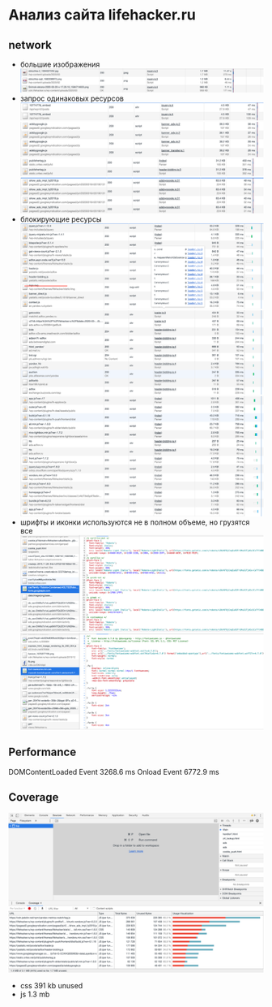 # Анализ сайта lifehacker.ru

## network

- большие изображения
  ![](screenshots/hugo-image-size.png)
- запрос одинаковых ресурсов
  ![](screenshots/same-requests-01.png)
  ![](screenshots/same-requests-02.png)
  ![](screenshots/same-requests-03.png)
  ![](screenshots/same-requests-04.png)
- блокирующие ресурсы
  ![](screenshots/blocks-01.png)
  ![](screenshots/blocks-02.png)
  ![](screenshots/blocks-03.png)
- шрифты и иконки используются не в полном объеме, но грузятся все
  ![](screenshots/fonts-01.png)
  ![](screenshots/fonts-02.png)

## Performance

DOMContentLoaded Event 3268.6 ms
Onload Event 6772.9 ms

## Coverage

![](screenshots/coverage.png)

- css 391 kb unused
- js 1.3 mb

